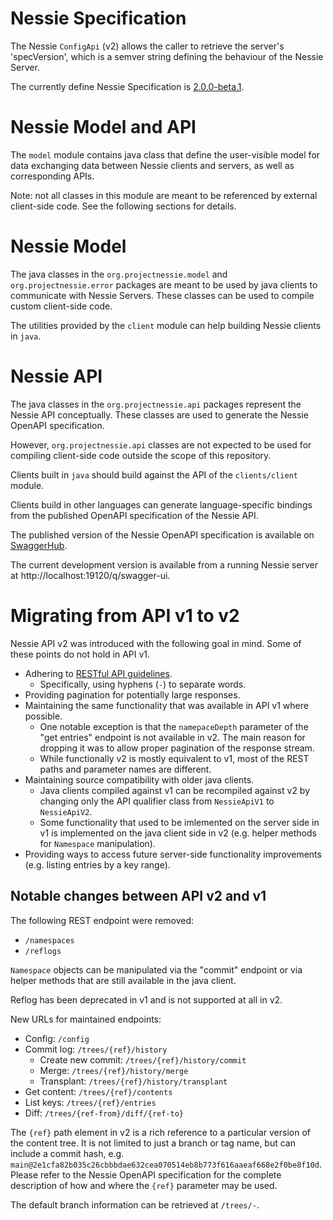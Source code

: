 # Nessie Specification

The Nessie `ConfigApi` (v2) allows the caller to retrieve the server's 'specVersion', which is a semver string
defining the behaviour of the Nessie Server.

The currently define Nessie Specification is [2.0.0-beta.1](NESSIE-SPEC-2-0.md).

# Nessie Model and API

The `model` module contains java class that define the user-visible model for data exchanging data between Nessie
clients and servers, as well as corresponding APIs.

Note: not all classes in this module are meant to be referenced by external client-side code. See the following
sections for details.

# Nessie Model

The java classes in the `org.projectnessie.model` and `org.projectnessie.error` packages are meant to be used
by java clients to communicate with Nessie Servers. These classes can be used to compile custom client-side code.

The utilities provided by the `client` module can help building Nessie clients in `java`.

# Nessie API

The java classes in the `org.projectnessie.api` packages represent the Nessie API conceptually. These classes are
used to generate the Nessie OpenAPI specification.

However, `org.projectnessie.api` classes are not expected to be used for compiling client-side code outside the scope
of this repository.

Clients built in `java` should build against the API of the `clients/client` module.

Clients build in other languages can generate language-specific bindings from the published OpenAPI specification of
the Nessie API.

The published version of the Nessie OpenAPI specification is available on [SwaggerHub](https://app.swaggerhub.com/apis/projectnessie/nessie).

The current development version is available from a running Nessie server at http://localhost:19120/q/swagger-ui.

# Migrating from API v1 to v2

Nessie API v2 was introduced with the following goal in mind. Some of these points do not hold in API v1.

* Adhering to [RESTful API guidelines](https://restfulapi.net/).
  * Specifically, using hyphens (`-`) to separate words.
* Providing pagination for potentially large responses.
* Maintaining the same functionality that was available in API v1 where possible.
  * One notable exception is that the `namepaceDepth` parameter of the "get entries" endpoint is not available in v2.
    The main reason for dropping it was to allow proper pagination of the response stream.
  * While functionally v2 is mostly equivalent to v1, most of the REST paths and parameter names are different.
* Maintaining source compatibility with older java clients.
  * Java clients compiled against v1 can be recompiled against v2 by changing only the API qualifier class from 
    `NessieApiV1` to `NessieApiV2`.
  * Some functionality that used to be imlemented on the server side in v1 is implemented on the java client side in v2
    (e.g. helper methods for `Namespace` manipulation).
* Providing ways to access future server-side functionality improvements (e.g. listing entries by a key range). 

## Notable changes between API v2 and v1

The following REST endpoint were removed:
* `/namespaces`
* `/reflogs`

`Namespace` objects can be manipulated via the "commit" endpoint or via helper methods that are still available in
the java client.

Reflog has been deprecated in v1 and is not supported at all in v2.

New URLs for maintained endpoints:
* Config: `/config`
* Commit log: `/trees/{ref}/history`
  * Create new commit: `/trees/{ref}/history/commit`
  * Merge: `/trees/{ref}/history/merge`
  * Transplant: `/trees/{ref}/history/transplant`
* Get content: `/trees/{ref}/contents`
* List keys: `/trees/{ref}/entries`
* Diff: `/trees/{ref-from}/diff/{ref-to}`

The `{ref}` path element in v2 is a rich reference to a particular version of the content tree. It is not limited to
just a branch or tag name, but can include a commit hash,
e.g. `main@2e1cfa82b035c26cbbbdae632cea070514eb8b773f616aaeaf668e2f0be8f10d`. Please refer to the Nessie OpenAPI 
specification for the complete description of how and where the `{ref}` parameter may be used.

The default branch information can be retrieved at `/trees/-`.
